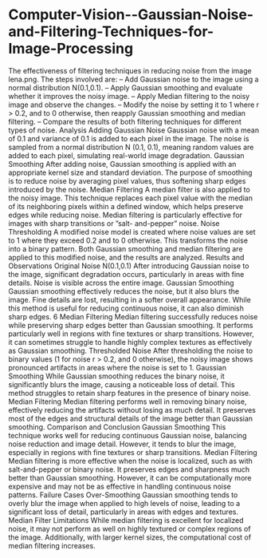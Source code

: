 # Computer-Vision--Gaussian-Noise-and-Filtering-Techniques-for-Image-Processing

The effectiveness of filtering techniques in reducing noise from the image lena.png. The steps involved are:
– Add Gaussian noise to the image using a normal distribution N(0.1,0.1).
– Apply Gaussian smoothing and evaluate whether it improves the noisy image.
– Apply Median filtering to the noisy image and observe the changes.
– Modify the noise by setting it to 1 where r > 0.2, and to 0 otherwise, then reapply Gaussian smoothing and median filtering.
– Compare the results of both filtering techniques for different types of noise.
Analysis
Adding Gaussian Noise
Gaussian noise with a mean of 0.1 and variance of 0.1 is added to each pixel in the image. The noise is sampled from a normal distribution N (0.1, 0.1), meaning random values are added to each pixel, simulating real-world image degradation.
Gaussian Smoothing
After adding noise, Gaussian smoothing is applied with an appropriate kernel size and standard deviation. The purpose of smoothing is to reduce noise by averaging pixel values, thus softening sharp edges introduced by the noise.
Median Filtering
A median filter is also applied to the noisy image. This technique replaces each pixel value with the median of its neighboring pixels within a defined window, which helps preserve edges while reducing noise. Median filtering is particularly effective for images with sharp transitions or ”salt- and-pepper” noise.
Noise Thresholding
A modified noise model is created where noise values are set to 1 where they exceed 0.2 and to 0 otherwise. This transforms the noise into a binary pattern. Both Gaussian smoothing and median filtering are applied to this modified noise, and the results are analyzed.
Results and Observations Original Noise N(0.1,0.1)
After introducing Gaussian noise to the image, significant degradation occurs, particularly in areas with fine details. Noise is visible across the entire image.
Gaussian Smoothing
Gaussian smoothing effectively reduces the noise, but it also blurs the image. Fine details are lost, resulting in a softer overall appearance. While this method is useful for reducing continuous noise, it can also diminish sharp edges.
6
Median Filtering
Median filtering successfully reduces noise while preserving sharp edges better than Gaussian smoothing. It performs particularly well in regions with fine textures or sharp transitions. However, it can sometimes struggle to handle highly complex textures as effectively as Gaussian smoothing.
Thresholded Noise
After thresholding the noise to binary values (1 for noise r > 0.2, and 0 otherwise), the noisy image shows pronounced artifacts in areas where the noise is set to 1.
Gaussian Smoothing
While Gaussian smoothing reduces the binary noise, it significantly blurs the image, causing a noticeable loss of detail. This method struggles to retain sharp features in the presence of binary noise.
Median Filtering
Median filtering performs well in removing binary noise, effectively reducing the artifacts without losing as much detail. It preserves most of the edges and structural details of the image better than Gaussian smoothing.
Comparison and Conclusion Gaussian Smoothing
This technique works well for reducing continuous Gaussian noise, balancing noise reduction and image detail. However, it tends to blur the image, especially in regions with fine textures or sharp transitions.
Median Filtering
Median filtering is more effective when the noise is localized, such as with salt-and-pepper or binary noise. It preserves edges and sharpness much better than Gaussian smoothing. However, it can be computationally more expensive and may not be as effective in handling continuous noise patterns.
Failure Cases Over-Smoothing
Gaussian smoothing tends to overly blur the image when applied to high levels of noise, leading to a significant loss of detail, particularly in areas with edges and textures.
Median Filter Limitations
While median filtering is excellent for localized noise, it may not perform as well on highly textured or complex regions of the image. Additionally, with larger kernel sizes, the computational cost of median filtering increases.
